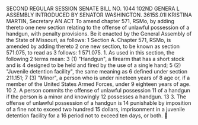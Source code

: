 SECOND REGULAR SESSION
SENATE BILL NO. 1044
102ND GENERA L ASSEMBLY
INTRODUCED BY SENATOR WASHINGTON.
3615S.01I KRISTINA MARTIN, Secretary
AN ACT
To amend chapter 571, RSMo, by adding thereto one new section relating to the offense of
unlawful possession of a handgun, with penalty provisions.
Be it enacted by the General Assembly of the State of Missouri, as follows:
1 Section A. Chapter 571, RSMo, is amended by adding thereto
2 one new section, to be known as section 571.075, to read as
3 follows:
1 571.075. 1. As used in this section, the following
2 terms mean:
3 (1) "Handgun", a firearm that has a short stock and is
4 designed to be held and fired by the use of a single hand;
5 (2) "Juvenile detention facility", the same meaning as
6 defined under section 211.151;
7 (3) "Minor", a person who is under nineteen years of
8 age or, if a member of the United States Armed Forces, under
9 eighteen years of age.
10 2. A person commits the offense of unlawful possession
11 of a handgun if the person is a minor and knowingly
12 possesses a handgun.
13 3. The offense of unlawful possession of a handgun is
14 punishable by imposition of a fine not to exceed two hundred
15 dollars, imprisonment in a juvenile detention facility for a
16 period not to exceed ten days, or both.
